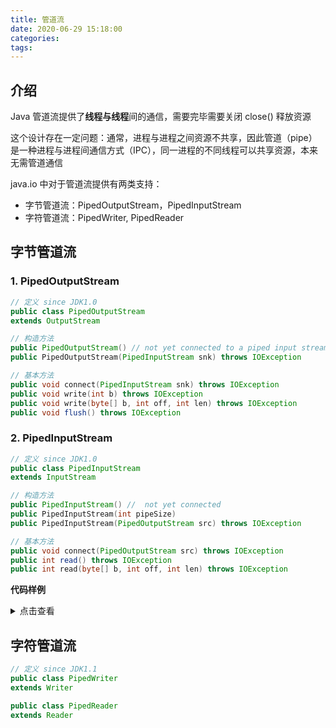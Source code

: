 ```yaml
---
title: 管道流
date: 2020-06-29 15:18:00
categories: 
tags:
---
```

## 介绍
Java 管道流提供了**线程与线程**间的通信，需要完毕需要关闭 close() 释放资源

这个设计存在一定问题：通常，进程与进程之间资源不共享，因此管道（pipe）是一种进程与进程间通信方式（IPC），同一进程的不同线程可以共享资源，本来无需管道通信

java.io 中对于管道流提供有两类支持：
- 字节管道流：PipedOutputStream，PipedInputStream
- 字符管道流：PipedWriter, PipedReader

## 字节管道流
### 1. PipedOutputStream 
```java
// 定义 since JDK1.0
public class PipedOutputStream
extends OutputStream

// 构造方法 
public PipedOutputStream() // not yet connected to a piped input stream
public PipedOutputStream​(PipedInputStream snk) throws IOException

// 基本方法
public void connect​(PipedInputStream snk) throws IOException
public void write​(int b) throws IOException
public void write​(byte[] b, int off, int len) throws IOException
public void flush() throws IOException
```

### 2. PipedInputStream
```java
// 定义 since JDK1.0
public class PipedInputStream
extends InputStream

// 构造方法
public PipedInputStream() //  not yet connected
public PipedInputStream​(int pipeSize)
public PipedInputStream​(PipedOutputStream src) throws IOException

// 基本方法
public void connect​(PipedOutputStream src) throws IOException
public int read() throws IOException
public int read​(byte[] b, int off, int len) throws IOException
```

**代码样例**

<details>
<summary>点击查看</summary>

```java
class SendThread implements Runnable {
    private PipedOutputStream output = new PipedOutputStream();

    @Override
    public void run() {
        try {
            this.output.write("hello".getBytes());
        } catch (IOException e) {
            e.printStackTrace();
        }
    }

    public PipedOutputStream getOutput() {
        return output;
    }
}

class ReceiveThread implements Runnable {
    private PipedInputStream input = new PipedInputStream();

    @Override
    public void run() {
        byte[] data = new byte[1024];
        try {
            int len = this.input.read(data);
            System.out.println("[Receive] " + new String(data, 0, len));
        } catch (IOException e) {
            e.printStackTrace();
        }
    }

    public PipedInputStream getInput() {
        return input;
    }
}

public class Driver {
    public static void main(String[] args) {
        SendThread sender = new SendThread();
        ReceiveThread receiver = new ReceiveThread();
        try {
            sender.getOutput().connect(receiver.getInput());
            new Thread(sender).start();
            new Thread(receiver).start();
        } catch (IOException e) {
            e.printStackTrace();
        } 
    }
}
```

</details>

## 字符管道流
```java
// 定义 since JDK1.1
public class PipedWriter
extends Writer

public class PipedReader
extends Reader
```